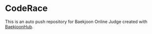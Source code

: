 # CodeRace
This is an auto push repository for Baekjoon Online Judge created with [BaekjoonHub](https://github.com/BaekjoonHub/BaekjoonHub).
